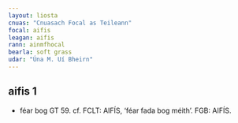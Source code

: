 ```yaml
---
layout: liosta
cnuas: "Cnuasach Focal as Teileann"
focal: aifis
leagan: aifis
rann: ainmfhocal
bearla: soft grass
udar: "Úna M. Uí Bheirn"
---
```


## aifis 1

* féar bog GT 59. cf. FCLT: AIFÍS, ‘féar fada bog méith’. FGB: AIFÍS.
